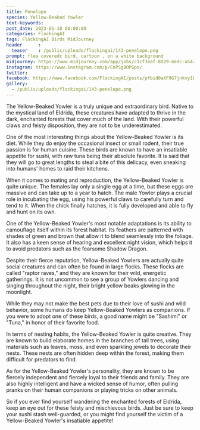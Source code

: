 ```yaml
---
title: Penelope
species: Yellow-Beaked Yowler
text-keywords: 
post_date: 2023-01-10 00:00:00
categories: FlockingAI
tags: FlockingAI Birds MidJourney 
header      :
  teaser    : /public/uploads/flockingai/143-penelope.png
prompt: flea coveredc bird, cartoon , on a white background
midjourney: https://www.midjourney.com/app/jobs/c1cf3eaf-8d29-4edc-a544-5ce2e5cd1a1b
instagram: https://www.instagram.com/p/CnPSgBOPGpo/
twitter: 
facebook: https://www.facebook.com/FlockingAI/posts/pfbid0aXF9G7jnkvy1PPZS3AHkJH6h1vgBwWWMmceXff761bSfj8UrUrXk5dDXqdQXyexhl
gallery: 
  - /public/uploads/flockingai/143-penelope.png
---
```


The Yellow-Beaked Yowler is a truly unique and extraordinary bird. Native to the mystical land of Eldrida, these creatures have adapted to thrive in the dark, enchanted forests that cover much of the land. With their powerful claws and feisty disposition, they are not to be underestimated.

One of the most interesting things about the Yellow-Beaked Yowler is its diet. While they do enjoy the occasional insect or small rodent, their true passion is for human cuisine. These birds are known to have an insatiable appetite for sushi, with raw tuna being their absolute favorite. It is said that they will go to great lengths to steal a bite of this delicacy, even sneaking into humans' homes to raid their kitchens.

When it comes to mating and reproduction, the Yellow-Beaked Yowler is quite unique. The females lay only a single egg at a time, but these eggs are massive and can take up to a year to hatch. The male Yowler plays a crucial role in incubating the egg, using his powerful claws to carefully turn and tend to it. When the chick finally hatches, it is fully developed and able to fly and hunt on its own.

One of the Yellow-Beaked Yowler's most notable adaptations is its ability to camouflage itself within its forest habitat. Its feathers are patterned with shades of green and brown that allow it to blend seamlessly into the foliage. It also has a keen sense of hearing and excellent night vision, which helps it to avoid predators such as the fearsome Shadow Dragon.

Despite their fierce reputation, Yellow-Beaked Yowlers are actually quite social creatures and can often be found in large flocks. These flocks are called "raptor raves," and they are known for their wild, energetic gatherings. It is not uncommon to see a group of Yowlers dancing and singing throughout the night, their bright yellow beaks glowing in the moonlight.

While they may not make the best pets due to their love of sushi and wild behavior, some humans do keep Yellow-Beaked Yowlers as companions. If you were to adopt one of these birds, a good name might be "Sashimi" or "Tuna," in honor of their favorite food.

In terms of nesting habits, the Yellow-Beaked Yowler is quite creative. They are known to build elaborate homes in the branches of tall trees, using materials such as leaves, moss, and even sparkling jewels to decorate their nests. These nests are often hidden deep within the forest, making them difficult for predators to find.

As for the Yellow-Beaked Yowler's personality, they are known to be fiercely independent and fiercely loyal to their friends and family. They are also highly intelligent and have a wicked sense of humor, often pulling pranks on their human companions or playing tricks on other animals.

So if you ever find yourself wandering the enchanted forests of Eldrida, keep an eye out for these feisty and mischievous birds. Just be sure to keep your sushi stash well-guarded, or you might find yourself the victim of a Yellow-Beaked Yowler's insatiable appetite!
